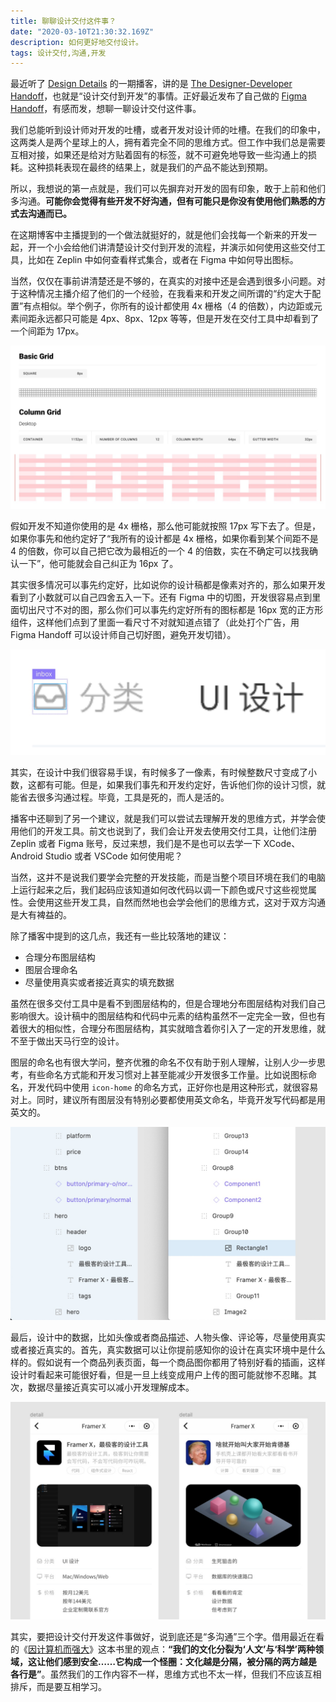 ```yaml
---
title: 聊聊设计交付这件事？
date: "2020-03-10T21:30:32.169Z"
description: 如何更好地交付设计。
tags: 设计交付,沟通,开发
---
```


最近听了 [Design Details](https://spec.fm/podcasts/design-details) 的一期播客，讲的是 [The Designer-Developer Handoff](https://spec.fm/podcasts/design-details/315921)，也就是“设计交付到开发”的事情。正好最近发布了自己做的 [Figma Handoff](https://figmacn.com/handoff/)，有感而发，想聊一聊设计交付这件事。

我们总能听到设计师对开发的吐槽，或者开发对设计师的吐槽。在我们的印象中，这两类人是两个星球上的人，拥有着完全不同的思维方式。但工作中我们总是需要互相对接，如果还是给对方贴着固有的标签，就不可避免地导致一些沟通上的损耗。这种损耗表现在最终的结果上，就是我们的产品不能达到预期。

所以，我想说的第一点就是，我们可以先摒弃对开发的固有印象，敢于上前和他们多沟通。**可能你会觉得有些开发不好沟通，但有可能只是你没有使用他们熟悉的方式去沟通而已。**

在这期博客中主播提到的一个做法就挺好的，就是他们会找每一个新来的开发一起，开一个小会给他们讲清楚设计交付到开发的流程，并演示如何使用这些交付工具，比如在 Zeplin 中如何查看样式集合，或者在 Figma 中如何导出图标。

当然，仅仅在事前讲清楚还是不够的，在真实的对接中还是会遇到很多小问题。对于这种情况主播介绍了他们的一个经验，在我看来和开发之间所谓的“约定大于配置”有点相似。举个例子，你所有的设计都使用 4x 栅格（4 的倍数），内边距或元素间距永远都只可能是 4px、8px、12px 等等，但是开发在交付工具中却看到了一个间距为 17px。

![栅格系统](./layout-and-grid.jpg)

假如开发不知道你使用的是 4x 栅格，那么他可能就按照 17px 写下去了。但是，如果你事先和他约定好了“我所有的设计都是 4x 栅格，如果你看到某个间距不是 4 的倍数，你可以自己把它改为最相近的一个 4 的倍数，实在不确定可以找我确认一下”，他可能就会自己纠正为 16px 了。

其实很多情况可以事先约定好，比如说你的设计稿都是像素对齐的，那么如果开发看到了小数就可以自己四舍五入一下。还有 Figma 中的切图，开发很容易点到里面切出尺寸不对的图，那么你们可以事先约定好所有的图标都是 16px 宽的正方形组件，这样他们点到了里面一看尺寸不对就知道点错了（此处打个广告，用 Figma Handoff 可以设计师自己切好图，避免开发切错）。

![比如这个外层才是正确的图标边缘](./slice.jpg)


其实，在设计中我们很容易手误，有时候多了一像素，有时候整数尺寸变成了小数，这都有可能。但是，如果我们事先和开发约定好，告诉他们你的设计习惯，就能省去很多沟通过程。毕竟，工具是死的，而人是活的。

播客中还聊到了另一个建议，就是我们可以尝试去理解开发的思维方式，并学会使用他们的开发工具。前文也说到了，我们会让开发去使用交付工具，让他们注册 Zeplin 或者 Figma 账号，反过来想，我们是不是也可以去学一下 XCode、Android Studio 或者 VSCode 如何使用呢？

当然，这并不是说我们要学会完整的开发技能，而是当整个项目环境在我们的电脑上运行起来之后，我们起码应该知道如何改代码以调一下颜色或尺寸这些视觉属性。会使用这些开发工具，自然而然地也会学会他们的思维方式，这对于双方沟通是大有裨益的。

除了播客中提到的这几点，我还有一些比较落地的建议：
- 合理分布图层结构
- 图层合理命名
- 尽量使用真实或者接近真实的填充数据

虽然在很多交付工具中是看不到图层结构的，但是合理地分布图层结构对我们自己影响很大。设计稿中的图层结构和代码中元素的结构虽然不一定完全一致，但也有着很大的相似性，合理分布图层结构，其实就暗含着你引入了一定的开发思维，就不至于做出天马行空的设计。

图层的命名也有很大学问，整齐优雅的命名不仅有助于别人理解，让别人少一步思考，有些命名方式能和开发习惯对上甚至能减少开发很多工作量。比如说图标命名，开发代码中使用 `icon-home` 的命名方式，正好你也是用这种形式，就很容易对上。同时，建议所有图层没有特别必要都使用英文命名，毕竟开发写代码都是用英文的。

![满屏的 Group、Rectangle 看着就很痛苦](./layer-structure.jpg)

最后，设计中的数据，比如头像或者商品描述、人物头像、评论等，尽量使用真实或者接近真实的。首先，真实数据可以让你提前感知你的设计在真实环境中是什么样的。假如说有一个商品列表页面，每一个商品图你都用了特别好看的插画，这样设计时看起来可能很好看，但是一旦上线变成用户上传的图可能就惨不忍睹。其次，数据尽量接近真实可以减小开发理解成本。

![看右图完全不知道是什么](./use-real-data.jpg)

其实，要把设计交付开发这件事做好，说到底还是“多沟通”三个字。借用最近在看的《[因计算机而强大](https://book.douban.com/subject/30418117/)》这本书里的观点：**“我们的文化分裂为‘人文’与‘科学’两种领域，这让他们感到安全……它构成一个怪圈：文化越是分隔，被分隔的两方越是各行是”**。虽然我们的工作内容不一样，思维方式也不太一样，但我们不应该互相排斥，而是要互相学习。
